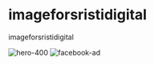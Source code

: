 # imageforsristidigital
imageforsristidigital

![hero-400](https://github.com/kartickdutta/imageforsristidigital/assets/72213895/35d4cb01-ba6a-4421-8c06-06e2e6f26a9c)
![facebook-ad](https://github.com/kartickdutta/imageforsristidigital/assets/72213895/1346ae05-c84d-40f4-a939-386d57852b0d)
